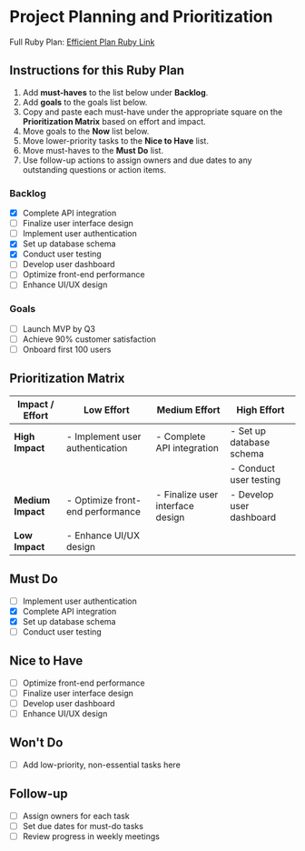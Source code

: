 # Project Planning and Prioritization

Full Ruby Plan: [Efficient Plan Ruby Link](https://www.efficientplan.com/rubyplan/book/v1/prioritization-matrix)

## Instructions for this Ruby Plan

1. Add **must-haves** to the list below under **Backlog**.
2. Add **goals** to the goals list below.
3. Copy and paste each must-have under the appropriate square on the **Prioritization Matrix** based on effort and impact.
4. Move goals to the **Now** list below.
5. Move lower-priority tasks to the **Nice to Have** list.
6. Move must-haves to the **Must Do** list.
7. Use follow-up actions to assign owners and due dates to any outstanding questions or action items.

### Backlog

- [x] Complete API integration
- [ ] Finalize user interface design
- [ ] Implement user authentication
- [x] Set up database schema
- [x] Conduct user testing
- [ ] Develop user dashboard
- [ ] Optimize front-end performance
- [ ] Enhance UI/UX design

### Goals

- [ ] Launch MVP by Q3
- [ ] Achieve 90% customer satisfaction
- [ ] Onboard first 100 users

## Prioritization Matrix

| Impact / Effort  | Low Effort                                     | Medium Effort                                      | High Effort                                       |
|------------------|------------------------------------------------|---------------------------------------------------|--------------------------------------------------|
| **High Impact**  | - Implement user authentication                | - Complete API integration                        | - Set up database schema                         |
|                  |                                                |                                                   | - Conduct user testing                           |
| **Medium Impact**| - Optimize front-end performance               | - Finalize user interface design                  | - Develop user dashboard                         |
|                  |                                                |                                                   |                                                  |
| **Low Impact**   | - Enhance UI/UX design                         |                                                   |                                                  |

## Must Do

- [ ] Implement user authentication
- [x] Complete API integration
- [x] Set up database schema
- [ ] Conduct user testing

## Nice to Have

- [ ] Optimize front-end performance
- [ ] Finalize user interface design
- [ ] Develop user dashboard
- [ ] Enhance UI/UX design

## Won't Do

- [ ] Add low-priority, non-essential tasks here

## Follow-up

- [ ] Assign owners for each task
- [ ] Set due dates for must-do tasks
- [ ] Review progress in weekly meetings
